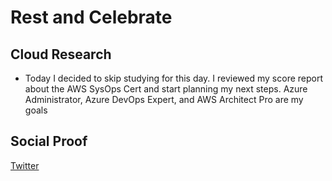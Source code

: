 # Rest and Celebrate

## Cloud Research

- Today I decided to skip studying for this day. I reviewed my score report about the AWS SysOps Cert and start planning my next steps. Azure Administrator, Azure DevOps Expert, and AWS Architect Pro are my goals

## Social Proof

[Twitter](https://twitter.com/L0rum4/status/1292274979170430976)
